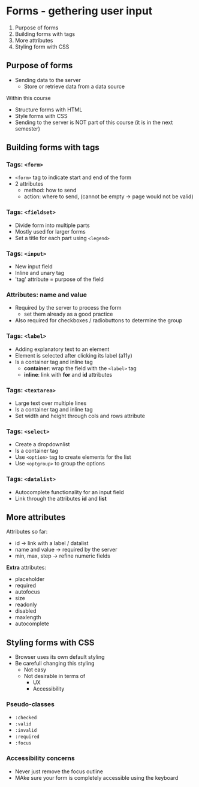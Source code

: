 # Forms - gethering user input

1. Purpose of forms
2. Building forms with tags
3. More attributes
4. Styling form with CSS

## Purpose of forms

- Sending data to the server
  - Store or retrieve data from a data source

Within this course

- Structure forms with HTML
- Style forms with CSS
- Sending to the server is NOT part of this course (it is in the next semester)

## Building forms with tags

### Tags: `<form>`

- `<form>` tag to indicate start and end of the form
- 2 attributes
  - method: how to send
  - action: where to send, (cannot be empty -> page would not be valid)

### Tags: `<fieldset>`

- Divide form into multiple parts
- Mostly used for larger forms
- Set a title for each part using `<legend>`

### Tags: `<input>`

- New input field
- Inline and unary tag
- 'tag' attribute = purpose of the field

### Attributes: name and value

- Required by the server to process the form
  - set them already as a good practice
- Also required for checkboxes / radiobuttons to determine the group

### Tags: `<label>`

- Adding explanatory text to an element
- Element is selected after clicking its label (a11y)
- Is a container tag and inline tag
  - **container**: wrap the field with the `<label>` tag
  - **inline**: link with **for** and **id** attributes

### Tags: `<textarea>`

- Large text over multiple lines
- Is a container tag and inline tag
- Set width and height through cols and rows attribute

### Tags: `<select>`

- Create a dropdownlist
- Is a container tag
- Use `<option>` tag to create elements for the list
- Use `<optgroup>` to group the options

### Tags: `<datalist>`

- Autocomplete functionality for an input field
- Link through the attributes **id** and **list**

## More attributes

Attributes so far:

- id -> link with a label / datalist
- name and value -> required by the server
- min, max, step -> refine numeric fields

**Extra** attributes:

- placeholder
- required
- autofocus
- size
- readonly
- disabled
- maxlength
- autocomplete

## Styling forms with CSS

- Browser uses its own default styling
- Be carefull changing this styling
  - Not easy
  - Not desirable in terms of
    - UX
    - Accessibility

### Pseudo-classes

- `:checked`
- `:valid`
- `:invalid`
- `:required`
- `:focus`

### Accessibility concerns

- Never just remove the focus outline
- MAke sure your form is completely accessible using the keyboard
